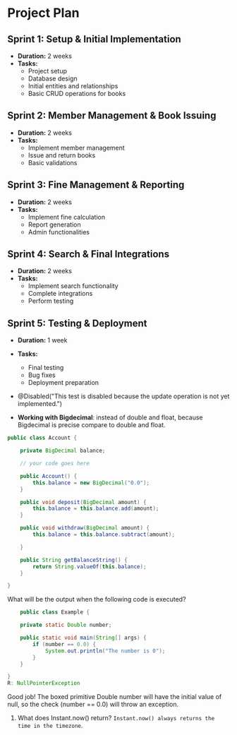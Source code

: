 # Project Plan

## Sprint 1: Setup & Initial Implementation

- **Duration:** 2 weeks
- **Tasks:**
    - Project setup
    - Database design
    - Initial entities and relationships
    - Basic CRUD operations for books

## Sprint 2: Member Management & Book Issuing

- **Duration:** 2 weeks
- **Tasks:**
    - Implement member management
    - Issue and return books
    - Basic validations

## Sprint 3: Fine Management & Reporting

- **Duration:** 2 weeks
- **Tasks:**
    - Implement fine calculation
    - Report generation
    - Admin functionalities

## Sprint 4: Search & Final Integrations

- **Duration:** 2 weeks
- **Tasks:**
    - Implement search functionality
    - Complete integrations
    - Perform testing

## Sprint 5: Testing & Deployment

- **Duration:** 1 week
- **Tasks:**
    - Final testing
    - Bug fixes
    - Deployment preparation

- @Disabled("This test is disabled because the update operation is not yet implemented.")

- **Working with Bigdecimal**: instead of double and float, because Bigdecimal is precise compare to double and float.

```java
public class Account {

    private BigDecimal balance;

    // your code goes here

    public Account() {
        this.balance = new BigDecimal("0.0");
    }

    public void deposit(BigDecimal amount) {
        this.balance = this.balance.add(amount);
    }

    public void withdraw(BigDecimal amount) {
        this.balance = this.balance.subtract(amount);

    }

    public String getBalanceString() {
        return String.valueOf(this.balance);
    }

}
```

What will be the output when the following code is executed?

```java
    public class Example {

    private static Double number;

    public static void main(String[] args) {
        if (number == 0.0) {
            System.out.println("The number is 0");
        }
    }

}
R: NullPointerException
```
Good job!
The boxed primitive Double number will have the initial value of null, so the check (number == 0.0) will throw an exception.


1. What does Instant.now() return?
```Instant.now() always returns the time in the timezone```.
